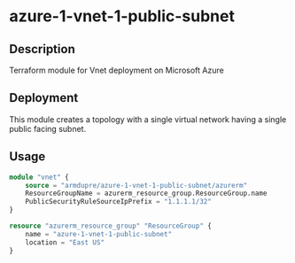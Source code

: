 # azure-1-vnet-1-public-subnet

## Description
Terraform module for Vnet deployment on Microsoft Azure

## Deployment
This module creates a topology with a single virtual network having a single public facing subnet.

## Usage
```tf
module "vnet" {
	source = "armdupre/azure-1-vnet-1-public-subnet/azurerm"
	ResourceGroupName = azurerm_resource_group.ResourceGroup.name
	PublicSecurityRuleSourceIpPrefix = "1.1.1.1/32"
}

resource "azurerm_resource_group" "ResourceGroup" {
	name = "azure-1-vnet-1-public-subnet"
	location = "East US"
}
```